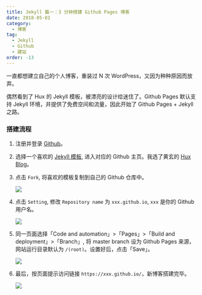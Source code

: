 ```yaml
---
title: Jekyll 篇一：3 分钟搭建 Github Pages 博客
date: 2018-05-01
category:
  - 博客
tag:
  - Jekyll
  - Github
  - 建站
order: -13
---
```


一直都想建立自己的个人博客，重装过 N 次 WordPress，又因为种种原因而放弃。

偶然看到了 Hux 的 Jekyll 模板，被漂亮的设计给迷住了。Github Pages 默认支持 Jekyll 环境，并提供了免费空间和流量，因此开始了 Github Pages + Jekyll 之路。

### 搭建流程

1. 注册并登录 [Github](https://github.com/)。

2. 选择一个喜欢的 [Jekyll 模板](http://jekyllthemes.org/), 进入对应的 Github 主页。我选了黄玄的 [Hux Blog](https://github.com/Huxpro/huxpro.github.io)。

3. 点击 `Fork`, 将喜欢的模板复制到自己的 Github 仓库中。

   ![](https://img.newzone.top/20180505201522.png?imageMogr2/format/webp)

4. 点击 `Setting`, 修改 `Repository name` 为 `xxx.github.io`, `xxx` 是你的 Github 用户名。

   ![](https://img.newzone.top/20180505202201.png?imageMogr2/format/webp)

5. 同一页面选择「Code and automation」>「Pages」>「Build and deployment」>「Branch」, 将 master branch 设为 Github Pages 来源，网站运行目录默认为 `/(root)`。设置好后，点击「Save」。

   ![](https://img.newzone.top/2022-08-08-11-42-16.png?imageMogr2/format/webp)

6. 最后，按页面提示访问链接 `https://xxx.github.io/`，新博客搭建完毕。

   ![](https://img.newzone.top/20180505202859.png?imageMogr2/format/webp)
